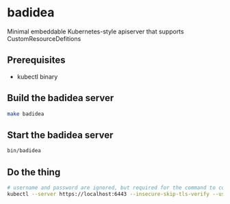 # badidea

Minimal embeddable Kubernetes-style apiserver that supports CustomResourceDefitions

## Prerequisites

- kubectl binary

## Build the badidea server
```sh
make badidea
```

## Start the badidea server
```sh
bin/badidea
```

## Do the thing
```sh
# username and password are ignored, but required for the command to complete
kubectl --server https://localhost:6443 --insecure-skip-tls-verify --username=bad --password=idea <the thing>
```